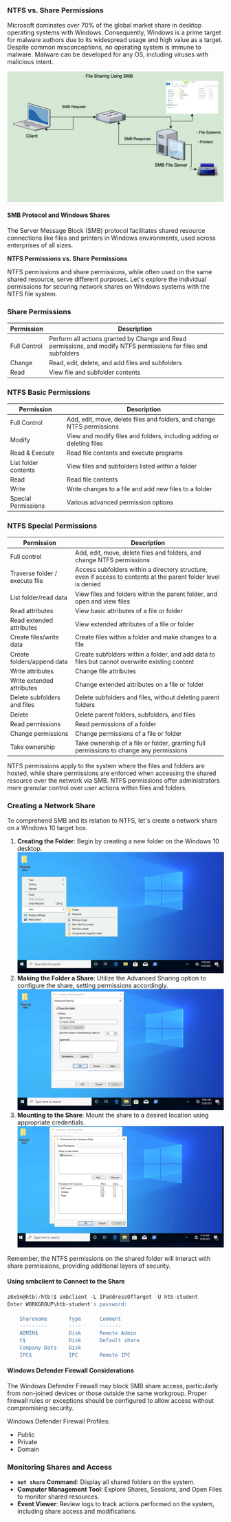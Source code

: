 ### NTFS vs. Share Permissions

Microsoft dominates over 70% of the global market share in desktop operating systems with Windows. Consequently, Windows is a prime target for malware authors due to its widespread usage and high value as a target. Despite common misconceptions, no operating system is immune to malware. Malware can be developed for any OS, including viruses with malicious intent.

![alt text](/Images/image-14.png)

#### SMB Protocol and Windows Shares

The Server Message Block (SMB) protocol facilitates shared resource connections like files and printers in Windows environments, used across enterprises of all sizes.

**NTFS Permissions vs. Share Permissions**

NTFS permissions and share permissions, while often used on the same shared resource, serve different purposes. Let's explore the individual permissions for securing network shares on Windows systems with the NTFS file system.

### Share Permissions

| Permission   | Description                                                                                                      |
| ------------ | ---------------------------------------------------------------------------------------------------------------- |
| Full Control | Perform all actions granted by Change and Read permissions, and modify NTFS permissions for files and subfolders |
| Change       | Read, edit, delete, and add files and subfolders                                                                 |
| Read         | View file and subfolder contents                                                                                 |

### NTFS Basic Permissions

| Permission           | Description                                                            |
| -------------------- | ---------------------------------------------------------------------- |
| Full Control         | Add, edit, move, delete files and folders, and change NTFS permissions |
| Modify               | View and modify files and folders, including adding or deleting files  |
| Read & Execute       | Read file contents and execute programs                                |
| List folder contents | View files and subfolders listed within a folder                       |
| Read                 | Read file contents                                                     |
| Write                | Write changes to a file and add new files to a folder                  |
| Special Permissions  | Various advanced permission options                                    |

### NTFS Special Permissions

| Permission                     | Description                                                                                                     |
| ------------------------------ | --------------------------------------------------------------------------------------------------------------- |
| Full control                   | Add, edit, move, delete files and folders, and change NTFS permissions                                          |
| Traverse folder / execute file | Access subfolders within a directory structure, even if access to contents at the parent folder level is denied |
| List folder/read data          | View files and folders within the parent folder, and open and view files                                        |
| Read attributes                | View basic attributes of a file or folder                                                                       |
| Read extended attributes       | View extended attributes of a file or folder                                                                    |
| Create files/write data        | Create files within a folder and make changes to a file                                                         |
| Create folders/append data     | Create subfolders within a folder, and add data to files but cannot overwrite existing content                  |
| Write attributes               | Change file attributes                                                                                          |
| Write extended attributes      | Change extended attributes on a file or folder                                                                  |
| Delete subfolders and files    | Delete subfolders and files, without deleting parent folders                                                    |
| Delete                         | Delete parent folders, subfolders, and files                                                                    |
| Read permissions               | Read permissions of a folder                                                                                    |
| Change permissions             | Change permissions of a file or folder                                                                          |
| Take ownership                 | Take ownership of a file or folder, granting full permissions to change any permissions                         |

NTFS permissions apply to the system where the files and folders are hosted, while share permissions are enforced when accessing the shared resource over the network via SMB. NTFS permissions offer administrators more granular control over user actions within files and folders.

### Creating a Network Share

To comprehend SMB and its relation to NTFS, let's create a network share on a Windows 10 target box.

1. **Creating the Folder**: Begin by creating a new folder on the Windows 10 desktop.
   ![alt text](/Images/image-15.png)
2. **Making the Folder a Share**: Utilize the Advanced Sharing option to configure the share, setting permissions accordingly.
   ![alt text](/Images/image-16.png)
3. **Mounting to the Share**: Mount the share to a desired location using appropriate credentials.
   ![alt text](/Images/image-18.png)

Remember, the NTFS permissions on the shared folder will interact with share permissions, providing additional layers of security.

#### Using smbclient to Connect to the Share

```ps1
z0x9n@htb[/htb]$ smbclient -L IPaddressOfTarget -U htb-student
Enter WORKGROUP\htb-student's password:

	Sharename       Type      Comment
	---------       ----      -------
	ADMIN$          Disk      Remote Admin
	C$              Disk      Default share
	Company Data    Disk
	IPC$            IPC       Remote IPC
```

#### Windows Defender Firewall Considerations

The Windows Defender Firewall may block SMB share access, particularly from non-joined devices or those outside the same workgroup. Proper firewall rules or exceptions should be configured to allow access without compromising security.

Windows Defender Firewall Profiles:

- Public
- Private
- Domain

### Monitoring Shares and Access

- **`net share` Command**: Display all shared folders on the system.
- **Computer Management Tool**: Explore Shares, Sessions, and Open Files to monitor shared resources.
- **Event Viewer**: Review logs to track actions performed on the system, including share access and modifications.

